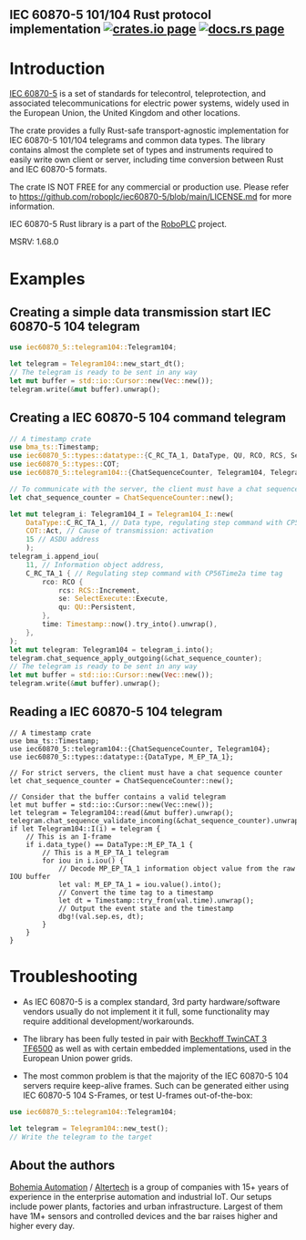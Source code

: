 <h2>
  IEC 60870-5 101/104 Rust protocol implementation
  <a href="https://crates.io/crates/iec60870-5"><img alt="crates.io page" src="https://img.shields.io/crates/v/iec60870-5.svg"></img></a>
  <a href="https://docs.rs/iec60870-5"><img alt="docs.rs page" src="https://docs.rs/roboplc-io-ads/badge.svg"></img></a>
</h2>

# Introduction

[IEC 60870-5](https://en.wikipedia.org/wiki/IEC_60870-5) is a set of standards
for telecontrol, teleprotection, and associated telecommunications for electric
power systems, widely used in the European Union, the United Kingdom and other
locations.

The crate provides a fully Rust-safe transport-agnostic implementation for IEC
60870-5 101/104 telegrams and common data types. The library contains almost
the complete set of types and instruments required to easily write own client
or server, including time conversion between Rust and IEC 60870-5 formats.

The crate IS NOT FREE for any commercial or production use. Please refer to
<https://github.com/roboplc/iec60870-5/blob/main/LICENSE.md> for more
information.

IEC 60870-5 Rust library is a part of the [RoboPLC](https://roboplc.com)
project.

MSRV: 1.68.0

# Examples

## Creating a simple data transmission start IEC 60870-5 104 telegram

```rust
use iec60870_5::telegram104::Telegram104;

let telegram = Telegram104::new_start_dt();
// The telegram is ready to be sent in any way
let mut buffer = std::io::Cursor::new(Vec::new());
telegram.write(&mut buffer).unwrap();
```

## Creating a IEC 60870-5 104 command telegram

```rust
// A timestamp crate
use bma_ts::Timestamp;
use iec60870_5::types::datatype::{C_RC_TA_1, DataType, QU, RCO, RCS, SelectExecute};
use iec60870_5::types::COT;
use iec60870_5::telegram104::{ChatSequenceCounter, Telegram104, Telegram104_I};

// To communicate with the server, the client must have a chat sequence counter
let chat_sequence_counter = ChatSequenceCounter::new();

let mut telegram_i: Telegram104_I = Telegram104_I::new(
    DataType::C_RC_TA_1, // Data type, regulating step command with CP56Time2a time tag
    COT::Act, // Cause of transmission: activation
    15 // ASDU address
    );
telegram_i.append_iou(
    11, // Information object address,
    C_RC_TA_1 { // Regulating step command with CP56Time2a time tag
        rco: RCO {
            rcs: RCS::Increment,
            se: SelectExecute::Execute,
            qu: QU::Persistent,
        },
        time: Timestamp::now().try_into().unwrap(),
    },
);
let mut telegram: Telegram104 = telegram_i.into();
telegram.chat_sequence_apply_outgoing(&chat_sequence_counter);
// The telegram is ready to be sent in any way
let mut buffer = std::io::Cursor::new(Vec::new());
telegram.write(&mut buffer).unwrap();
```

## Reading a IEC 60870-5 104 telegram

```rust,no_run
// A timestamp crate
use bma_ts::Timestamp;
use iec60870_5::telegram104::{ChatSequenceCounter, Telegram104};
use iec60870_5::types::datatype::{DataType, M_EP_TA_1};

// For strict servers, the client must have a chat sequence counter
let chat_sequence_counter = ChatSequenceCounter::new();

// Consider that the buffer contains a valid telegram
let mut buffer = std::io::Cursor::new(Vec::new());
let telegram = Telegram104::read(&mut buffer).unwrap();
telegram.chat_sequence_validate_incoming(&chat_sequence_counter).unwrap();
if let Telegram104::I(i) = telegram {
    // This is an I-frame
    if i.data_type() == DataType::M_EP_TA_1 {
        // This is a M_EP_TA_1 telegram
        for iou in i.iou() {
            // Decode MP_EP_TA_1 information object value from the raw IOU buffer
            let val: M_EP_TA_1 = iou.value().into();
            // Convert the time tag to a timestamp
            let dt = Timestamp::try_from(val.time).unwrap();
            // Output the event state and the timestamp
            dbg!(val.sep.es, dt);
        }
    }
}
```

# Troubleshooting

* As IEC 60870-5 is a complex standard, 3rd party hardware/software vendors
usually do not implement it it full, some functionality may require additional
development/workarounds.

* The library has been fully tested in pair with [Beckhoff TwinCAT 3
  TF6500](https://www.beckhoff.com/en-en/products/automation/twincat/tfxxxx-twincat-3-functions/tf6xxx-connectivity/tf6500.html)
as well as with certain embedded implementations, used in the European Union
power grids.

* The most common problem is that the majority of the IEC 60870-5 104 servers
  require keep-alive frames. Such can be generated either using IEC 60870-5 104
  S-Frames, or test U-frames out-of-the-box:

```rust
use iec60870_5::telegram104::Telegram104;

let telegram = Telegram104::new_test();
// Write the telegram to the target
```

## About the authors

[Bohemia Automation](https://www.bohemia-automation.com) /
[Altertech](https://www.altertech.com) is a group of companies with 15+ years
of experience in the enterprise automation and industrial IoT. Our setups
include power plants, factories and urban infrastructure. Largest of them have
1M+ sensors and controlled devices and the bar raises higher and higher every
day.

